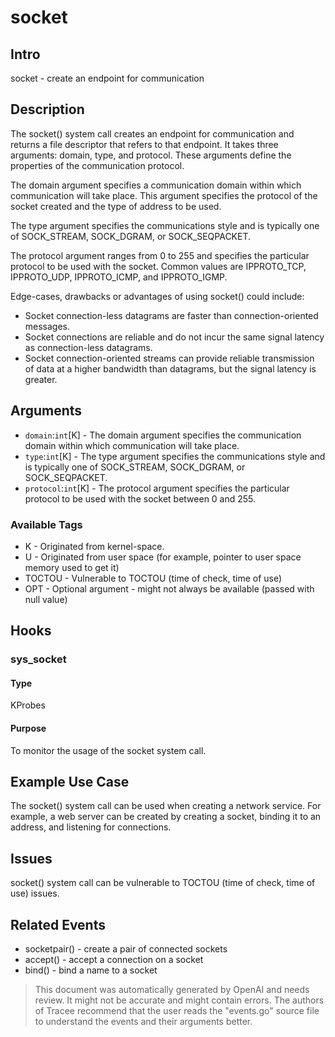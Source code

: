 
# socket

## Intro
socket - create an endpoint for communication

## Description
The socket() system call creates an endpoint for communication and returns a file descriptor that refers to that endpoint. It takes three arguments: domain, type, and protocol. These arguments define the properties of the communication protocol.

The domain argument specifies a communication domain within which communication will take place. This argument specifies the protocol of the socket created and the type of address to be used.

The type argument specifies the communications style and is typically one of SOCK_STREAM, SOCK_DGRAM, or SOCK_SEQPACKET.

The protocol argument ranges from 0 to 255 and specifies the particular protocol to be used with the socket. Common values are IPPROTO_TCP, IPPROTO_UDP, IPPROTO_ICMP, and IPPROTO_IGMP.

Edge-cases, drawbacks or advantages of using socket() could include:
* Socket connection-less datagrams are faster than connection-oriented messages.
* Socket connections are reliable and do not incur the same signal latency as connection-less datagrams.
* Socket connection-oriented streams can provide reliable transmission of data at a higher bandwidth than datagrams, but the signal latency is greater.

## Arguments
* `domain`:`int`[K] - The domain argument specifies the communication domain within which communication will take place.
* `type`:`int`[K] - The type argument specifies the communications style and is typically one of SOCK_STREAM, SOCK_DGRAM, or SOCK_SEQPACKET.
* `protocol`:`int`[K] - The protocol argument specifies the particular protocol to be used with the socket between 0 and 255.

### Available Tags
* K - Originated from kernel-space.
* U - Originated from user space (for example, pointer to user space memory used to get it)
* TOCTOU - Vulnerable to TOCTOU (time of check, time of use)
* OPT - Optional argument - might not always be available (passed with null value)

## Hooks
### sys_socket
#### Type
KProbes
#### Purpose
To monitor the usage of the socket system call.

## Example Use Case
The socket() system call can be used when creating a network service. For example, a web server can be created by creating a socket, binding it to an address, and listening for connections.

## Issues
socket() system call can be vulnerable to TOCTOU (time of check, time of use) issues.

## Related Events
* socketpair() - create a pair of connected sockets
* accept() - accept a connection on a socket
* bind() - bind a name to a socket

> This document was automatically generated by OpenAI and needs review. It might
> not be accurate and might contain errors. The authors of Tracee recommend that
> the user reads the "events.go" source file to understand the events and their
> arguments better.
